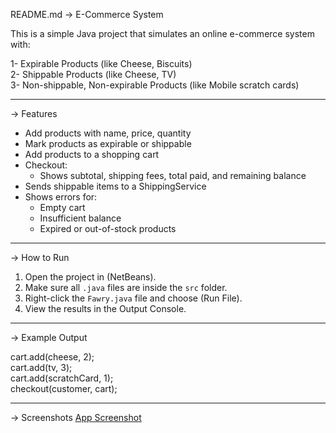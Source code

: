 README.md
-> E-Commerce System

This is a simple Java project that simulates an online e-commerce system with:

1- Expirable Products (like Cheese, Biscuits)  
2- Shippable Products (like Cheese, TV)  
3- Non-shippable, Non-expirable Products (like Mobile scratch cards)

---

-> Features

- Add products with name, price, quantity
- Mark products as expirable or shippable
- Add products to a shopping cart
- Checkout:
  - Shows subtotal, shipping fees, total paid, and remaining balance
- Sends shippable items to a ShippingService
- Shows errors for:
  - Empty cart
  - Insufficient balance
  - Expired or out-of-stock products

---

-> How to Run

1. Open the project in (NetBeans).
2. Make sure all `.java` files are inside the `src` folder.
3. Right-click the `Fawry.java` file and choose (Run File).
4. View the results in the Output Console.

---

-> Example Output

cart.add(cheese, 2);  
cart.add(tv, 3);  
cart.add(scratchCard, 1);  
checkout(customer, cart);

---
->️ Screenshots
[App Screenshot](FawryScreenshot.png)




